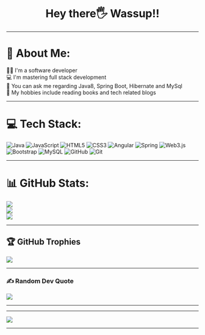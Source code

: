 <h1 align="center">Hey there🖐 Wassup!!</h1>

<hr>

# 💫 About Me:
👨‍💻 I'm a software developer<br>💻 I'm mastering full stack development<br>💬 You can ask me regarding Java8, Spring Boot, Hibernate and MySql<br>🌟 My hobbies include reading books and tech related blogs

<hr>

# 💻 Tech Stack:
![Java](https://img.shields.io/badge/java-%23ED8B00.svg?style=for-the-badge&logo=openjdk&logoColor=white) ![JavaScript](https://img.shields.io/badge/javascript-%23323330.svg?style=for-the-badge&logo=javascript&logoColor=%23F7DF1E) ![HTML5](https://img.shields.io/badge/html5-%23E34F26.svg?style=for-the-badge&logo=html5&logoColor=white) ![CSS3](https://img.shields.io/badge/css3-%231572B6.svg?style=for-the-badge&logo=css3&logoColor=white) ![Angular](https://img.shields.io/badge/angular-%23DD0031.svg?style=for-the-badge&logo=angular&logoColor=white) ![Spring](https://img.shields.io/badge/spring-%236DB33F.svg?style=for-the-badge&logo=spring&logoColor=white) ![Web3.js](https://img.shields.io/badge/web3.js-F16822?style=for-the-badge&logo=web3.js&logoColor=white) ![Bootstrap](https://img.shields.io/badge/bootstrap-%238511FA.svg?style=for-the-badge&logo=bootstrap&logoColor=white) ![MySQL](https://img.shields.io/badge/mysql-4479A1.svg?style=for-the-badge&logo=mysql&logoColor=white) ![GitHub](https://img.shields.io/badge/github-%23121011.svg?style=for-the-badge&logo=github&logoColor=white) ![Git](https://img.shields.io/badge/git-%23F05033.svg?style=for-the-badge&logo=git&logoColor=white)

<hr>

# 📊 GitHub Stats:
![](https://github-readme-stats.vercel.app/api?username=sreenivasajt&theme=dark&hide_border=false&include_all_commits=true&count_private=false)<br/>
![](https://github-readme-streak-stats.herokuapp.com/?user=sreenivasajt&theme=dark&hide_border=false)<br/>
![](https://github-readme-stats.vercel.app/api/top-langs/?username=sreenivasajt&theme=dark&hide_border=false&include_all_commits=true&count_private=false&layout=compact)

<hr>

## 🏆 GitHub Trophies
![](https://github-profile-trophy.vercel.app/?username=sreenivasajt&theme=radical&no-frame=false&no-bg=true&margin-w=4)

<hr>

### ✍️ Random Dev Quote
![](https://quotes-github-readme.vercel.app/api?type=horizontal&theme=radical)

<hr>

---
[![](https://visitcount.itsvg.in/api?id=sreenivasajt&icon=0&color=1)](https://visitcount.itsvg.in)

<hr>

<!-- Proudly created with GPRM ( https://gprm.itsvg.in ) -->

